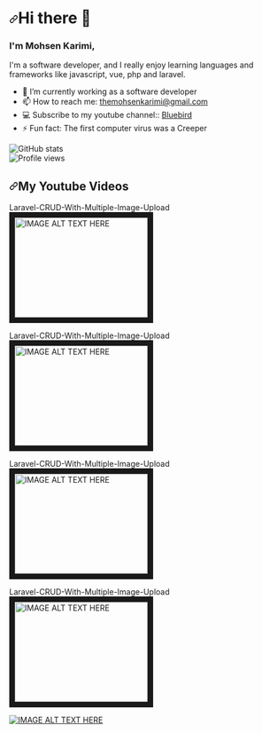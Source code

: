 <h1 dir="auto"><a id="user-content-Hello" class="anchor" aria-hidden="true" href="#Hello"><svg class="octicon octicon-link" viewBox="0 0 16 16" version="1.1" width="16" height="16" aria-hidden="true"><path fill-rule="evenodd" d="M7.775 3.275a.75.75 0 001.06 1.06l1.25-1.25a2 2 0 112.83 2.83l-2.5 2.5a2 2 0 01-2.83 0 .75.75 0 00-1.06 1.06 3.5 3.5 0 004.95 0l2.5-2.5a3.5 3.5 0 00-4.95-4.95l-1.25 1.25zm-4.69 9.64a2 2 0 010-2.83l2.5-2.5a2 2 0 012.83 0 .75.75 0 001.06-1.06 3.5 3.5 0 00-4.95 0l-2.5 2.5a3.5 3.5 0 004.95 4.95l1.25-1.25a.75.75 0 00-1.06-1.06l-1.25 1.25a2 2 0 01-2.83 0z"></path></svg></a>Hi there 👋</h1>

<!-- ### Hi there 👋,  -->
### I'm Mohsen Karimi,
I'm a software developer, and I really enjoy learning languages and frameworks like javascript, vue, php and laravel. <!-- I also design in general.-->


- 🔭 I’m currently working as a software developer 
- 📫 How to reach me: themohsenkarimi@gmail.com 
- 💻 Subscribe to my youtube channel:: [Bluebird](https://www.youtube.com/c/BluebirdTech)
- ⚡ Fun fact: The first computer virus was a Creeper 

<!--
[<img src='https://cdn.jsdelivr.net/npm/simple-icons@3.0.1/icons/github.svg' alt='github' height='40'>](https://github.com/mohsenkarimi-mk)  [<img src='https://cdn.jsdelivr.net/npm/simple-icons@3.0.1/icons/instagram.svg' alt='instagram' height='40'>](https://www.instagram.com/mohsen.karimi.mk/)  [<img src='https://cdn.jsdelivr.net/npm/simple-icons@3.0.1/icons/twitter.svg' alt='twitter' height='40'>](https://twitter.com/Mohsen__karimi)  [<img src='https://cdn.jsdelivr.net/npm/simple-icons@3.0.1/icons/youtube.svg' alt='YouTube' height='40'>](https://www.youtube.com/channel/https://www.youtube.com/c/BluebirdTech)  
-->

![GitHub stats](https://github-readme-stats.vercel.app/api?username=mohsenkarimi-mk&show_icons=true)  
![Profile views](https://gpvc.arturio.dev/mohsenkarimi-mk) 

<h2 dir="auto"><a id="user-content-examples-of-work" class="anchor" aria-hidden="true" href="#examples-of-work"><svg class="octicon octicon-link" viewBox="0 0 16 16" version="1.1" width="16" height="16" aria-hidden="true"><path fill-rule="evenodd" d="M7.775 3.275a.75.75 0 001.06 1.06l1.25-1.25a2 2 0 112.83 2.83l-2.5 2.5a2 2 0 01-2.83 0 .75.75 0 00-1.06 1.06 3.5 3.5 0 004.95 0l2.5-2.5a3.5 3.5 0 00-4.95-4.95l-1.25 1.25zm-4.69 9.64a2 2 0 010-2.83l2.5-2.5a2 2 0 012.83 0 .75.75 0 001.06-1.06 3.5 3.5 0 00-4.95 0l-2.5 2.5a3.5 3.5 0 004.95 4.95l1.25-1.25a.75.75 0 00-1.06-1.06l-1.25 1.25a2 2 0 01-2.83 0z"></path></svg></a>My Youtube Videos</h2>



<label>Laravel-CRUD-With-Multiple-Image-Upload</label>
<a href="https://www.youtube.com/watch?v=Qq-7DstQq5k" target="_blank"><img src="https://raw.githubusercontent.com/mohsenkarimi-mk/Laravel-CRUD-With-Multiple-Image-Upload/master/public/poster.png" 
alt="IMAGE ALT TEXT HERE" width="240" height="180" border="10" /></a>



<label>Laravel-CRUD-With-Multiple-Image-Upload</label>
<a href="https://www.youtube.com/watch?v=Qq-7DstQq5k" target="_blank"><img src="https://raw.githubusercontent.com/mohsenkarimi-mk/Laravel-CRUD-With-Multiple-Image-Upload/master/public/poster.png" 
alt="IMAGE ALT TEXT HERE" width="240" height="180" border="10" /></a>




<label>Laravel-CRUD-With-Multiple-Image-Upload</label>
<a href="https://www.youtube.com/watch?v=Qq-7DstQq5k" target="_blank"><img src="https://raw.githubusercontent.com/mohsenkarimi-mk/Laravel-CRUD-With-Multiple-Image-Upload/master/public/poster.png" 
alt="IMAGE ALT TEXT HERE" width="240" height="180" border="10" /></a>



<label>Laravel-CRUD-With-Multiple-Image-Upload</label>
<a href="https://www.youtube.com/watch?v=Qq-7DstQq5k" target="_blank"><img src="https://raw.githubusercontent.com/mohsenkarimi-mk/Laravel-CRUD-With-Multiple-Image-Upload/master/public/poster.png" 
alt="IMAGE ALT TEXT HERE" width="240" height="180" border="10" /></a>


[![IMAGE ALT TEXT HERE](http://img.youtube.com/vi/YOUTUBE_VIDEO_ID_HERE/0.jpg)](http://www.youtube.com/watch?v=YOUTUBE_VIDEO_ID_HERE)
